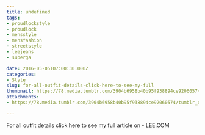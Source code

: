 ```yaml
---
title: undefined
tags:
- proudlockstyle
- proudlock
- mensstyle
- mensfashion
- streetstyle
- leejeans
- superga

date: 2016-05-05T07:00:30.000Z
categories:
- Style
slug: for-all-outfit-details-click-here-to-see-my-full
thumbnail: https://78.media.tumblr.com/3904b6958b40b95f938894ce92060574/tumblr_o4ugrqtnJ61rhrm24o6_1280.jpg
attachments:
- https://78.media.tumblr.com/3904b6958b40b95f938894ce92060574/tumblr_o4ugrqtnJ61rhrm24o6_1280.jpg

---
```


For all outfit details click here to see my full article on -  LEE.COM
